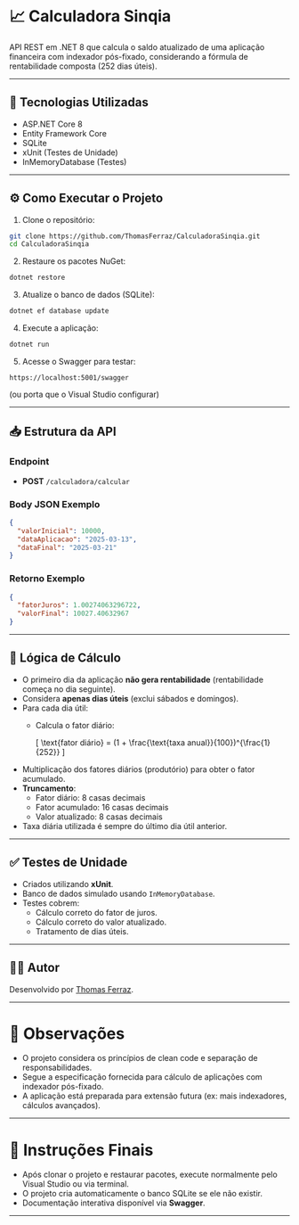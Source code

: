 # 📈 Calculadora Sinqia

API REST em .NET 8 que calcula o saldo atualizado de uma aplicação financeira com indexador pós-fixado, considerando a fórmula de rentabilidade composta (252 dias úteis).

---

## 🚀 Tecnologias Utilizadas

- ASP.NET Core 8
- Entity Framework Core
- SQLite
- xUnit (Testes de Unidade)
- InMemoryDatabase (Testes)

---

## ⚙️ Como Executar o Projeto

1. Clone o repositório:

```bash
git clone https://github.com/ThomasFerraz/CalculadoraSinqia.git
cd CalculadoraSinqia
```

2. Restaure os pacotes NuGet:

```bash
dotnet restore
```

3. Atualize o banco de dados (SQLite):

```bash
dotnet ef database update
```

4. Execute a aplicação:

```bash
dotnet run
```

5. Acesse o Swagger para testar:

```
https://localhost:5001/swagger
```
(ou porta que o Visual Studio configurar)

---

## 📥 Estrutura da API

### Endpoint

- **POST** `/calculadora/calcular`

### Body JSON Exemplo

```json
{
  "valorInicial": 10000,
  "dataAplicacao": "2025-03-13",
  "dataFinal": "2025-03-21"
}
```

### Retorno Exemplo

```json
{
  "fatorJuros": 1.00274063296722,
  "valorFinal": 10027.40632967
}
```

---

## 🧠 Lógica de Cálculo

- O primeiro dia da aplicação **não gera rentabilidade** (rentabilidade começa no dia seguinte).
- Considera **apenas dias úteis** (exclui sábados e domingos).
- Para cada dia útil:
  - Calcula o fator diário:
  
    \[
    \text{fator diário} = (1 + \frac{\text{taxa anual}}{100})^{\frac{1}{252}}
    \]
- Multiplicação dos fatores diários (produtório) para obter o fator acumulado.
- **Truncamento**:
  - Fator diário: 8 casas decimais
  - Fator acumulado: 16 casas decimais
  - Valor atualizado: 8 casas decimais
- Taxa diária utilizada é sempre do último dia útil anterior.

---

## ✅ Testes de Unidade

- Criados utilizando **xUnit**.
- Banco de dados simulado usando `InMemoryDatabase`.
- Testes cobrem:
  - Cálculo correto do fator de juros.
  - Cálculo correto do valor atualizado.
  - Tratamento de dias úteis.

---

## 👨‍💻 Autor

Desenvolvido por [Thomas Ferraz](https://github.com/ThomasFerraz).

---

# 📌 Observações

- O projeto considera os princípios de clean code e separação de responsabilidades.
- Segue a especificação fornecida para cálculo de aplicações com indexador pós-fixado.
- A aplicação está preparada para extensão futura (ex: mais indexadores, cálculos avançados).

---

# 🚀 Instruções Finais

- Após clonar o projeto e restaurar pacotes, execute normalmente pelo Visual Studio ou via terminal.
- O projeto cria automaticamente o banco SQLite se ele não existir.
- Documentação interativa disponível via **Swagger**.

---
